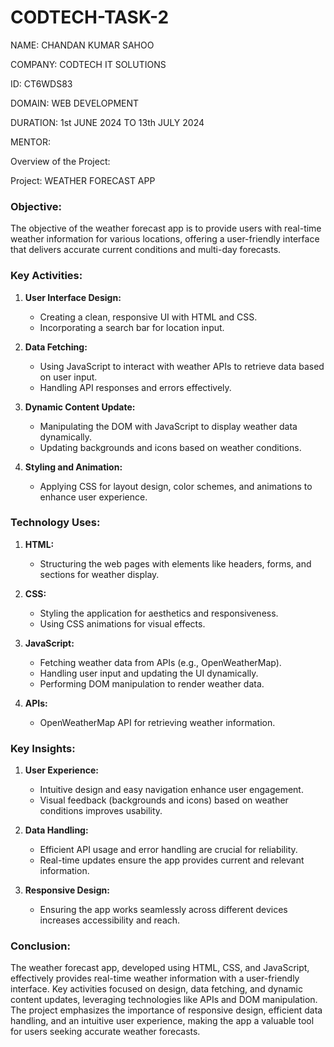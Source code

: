 # CODTECH-TASK-2
NAME: CHANDAN KUMAR SAHOO

COMPANY: CODTECH IT SOLUTIONS

ID: CT6WDS83

DOMAIN: WEB DEVELOPMENT

DURATION: 1st JUNE 2024 TO 13th JULY 2024

MENTOR:

Overview of the Project:

Project: WEATHER FORECAST APP 

### Objective:

The objective of the weather forecast app is to provide users with real-time weather information for various locations, offering a user-friendly interface that delivers accurate current conditions and multi-day forecasts.

### Key Activities:

1. **User Interface Design:**
   - Creating a clean, responsive UI with HTML and CSS.
   - Incorporating a search bar for location input.

2. **Data Fetching:**
   - Using JavaScript to interact with weather APIs to retrieve data based on user input.
   - Handling API responses and errors effectively.

3. **Dynamic Content Update:**
   - Manipulating the DOM with JavaScript to display weather data dynamically.
   - Updating backgrounds and icons based on weather conditions.

4. **Styling and Animation:**
   - Applying CSS for layout design, color schemes, and animations to enhance user experience.

### Technology Uses:

1. **HTML:**
   - Structuring the web pages with elements like headers, forms, and sections for weather display.

2. **CSS:**
   - Styling the application for aesthetics and responsiveness.
   - Using CSS animations for visual effects.

3. **JavaScript:**
   - Fetching weather data from APIs (e.g., OpenWeatherMap).
   - Handling user input and updating the UI dynamically.
   - Performing DOM manipulation to render weather data.

4. **APIs:**
   - OpenWeatherMap API for retrieving weather information.

### Key Insights:

1. **User Experience:**
   - Intuitive design and easy navigation enhance user engagement.
   - Visual feedback (backgrounds and icons) based on weather conditions improves usability.

2. **Data Handling:**
   - Efficient API usage and error handling are crucial for reliability.
   - Real-time updates ensure the app provides current and relevant information.

3. **Responsive Design:**
   - Ensuring the app works seamlessly across different devices increases accessibility and reach.

### Conclusion:

The weather forecast app, developed using HTML, CSS, and JavaScript, effectively provides real-time weather information with a user-friendly interface. Key activities focused on design, data fetching, and dynamic content updates, leveraging technologies like APIs and DOM manipulation. The project emphasizes the importance of responsive design, efficient data handling, and an intuitive user experience, making the app a valuable tool for users seeking accurate weather forecasts.
